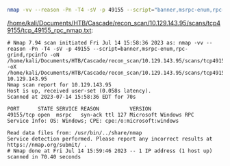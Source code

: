 ```bash
nmap -vv --reason -Pn -T4 -sV -p 49155 --script="banner,msrpc-enum,rpc-grind,rpcinfo" -oN "/home/kali/Documents/HTB/Cascade/recon_scan/10.129.143.95/scans/tcp49155/tcp_49155_rpc_nmap.txt" -oX "/home/kali/Documents/HTB/Cascade/recon_scan/10.129.143.95/scans/tcp49155/xml/tcp_49155_rpc_nmap.xml" 10.129.143.95
```

[/home/kali/Documents/HTB/Cascade/recon_scan/10.129.143.95/scans/tcp49155/tcp_49155_rpc_nmap.txt](file:///home/kali/Documents/HTB/Cascade/recon_scan/10.129.143.95/scans/tcp49155/tcp_49155_rpc_nmap.txt):

```
# Nmap 7.94 scan initiated Fri Jul 14 15:58:36 2023 as: nmap -vv --reason -Pn -T4 -sV -p 49155 --script=banner,msrpc-enum,rpc-grind,rpcinfo -oN /home/kali/Documents/HTB/Cascade/recon_scan/10.129.143.95/scans/tcp49155/tcp_49155_rpc_nmap.txt -oX /home/kali/Documents/HTB/Cascade/recon_scan/10.129.143.95/scans/tcp49155/xml/tcp_49155_rpc_nmap.xml 10.129.143.95
Nmap scan report for 10.129.143.95
Host is up, received user-set (0.058s latency).
Scanned at 2023-07-14 15:58:36 EDT for 70s

PORT      STATE SERVICE REASON          VERSION
49155/tcp open  msrpc   syn-ack ttl 127 Microsoft Windows RPC
Service Info: OS: Windows; CPE: cpe:/o:microsoft:windows

Read data files from: /usr/bin/../share/nmap
Service detection performed. Please report any incorrect results at https://nmap.org/submit/ .
# Nmap done at Fri Jul 14 15:59:46 2023 -- 1 IP address (1 host up) scanned in 70.40 seconds

```

